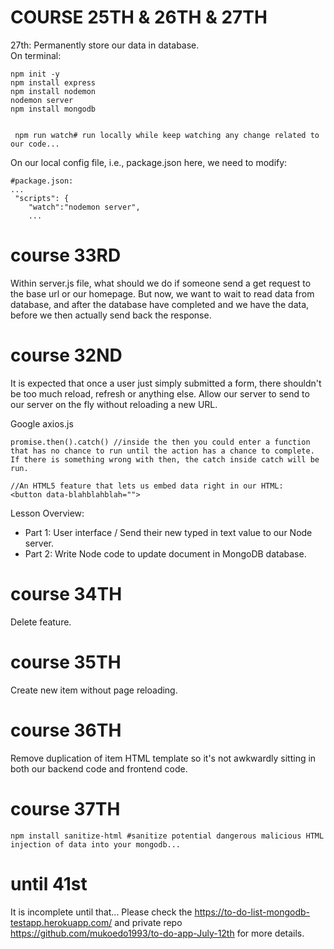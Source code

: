 # COURSE 25TH & 26TH & 27TH #
27th: Permanently store our data in database.
<br>
On terminal:
```
npm init -y
npm install express
npm install nodemon
nodemon server
npm install mongodb


 npm run watch# run locally while keep watching any change related to our code...
```

On our local config file, i.e., package.json here, we need to modify:
```
#package.json:
...
 "scripts": {
    "watch":"nodemon server",
    ...
```
# course 33RD #
Within server.js file, what should we do if someone send a get request to the base url or our homepage.
But now, we want to wait to read data from database, and after the database have completed and we have 
the data, before we then actually send back the response.


# course 32ND #
It is expected that once a user just simply submitted a form, there shouldn't be too much reload, refresh or anything
else. Allow our server to send to our server on the fly without reloading a new URL.


Google axios.js
```
promise.then().catch() //inside the then you could enter a function that has no chance to run until the action has a chance to complete. If there is something wrong with then, the catch inside catch will be run.

//An HTML5 feature that lets us embed data right in our HTML:
<button data-blahblahblah="">

```


Lesson Overview:

- Part 1: User interface / Send their new typed in text value to our Node server.
- Part 2: Write Node code to update document in MongoDB database.



# course 34TH # 
Delete feature.


# course 35TH #
Create new item without page reloading.


# course 36TH #
Remove duplication of item HTML template so it's not awkwardly sitting in both our backend code and frontend code.

# course 37TH #
```
npm install sanitize-html #sanitize potential dangerous malicious HTML injection of data into your mongodb...
```


# until 41st #
It is incomplete until that...
Please check the https://to-do-list-mongodb-testapp.herokuapp.com/ and private repo https://github.com/mukoedo1993/to-do-app-July-12th
for more details.